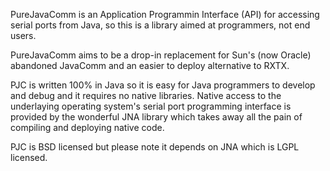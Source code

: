 PureJavaComm is an Application Programmin Interface (API) for accessing serial ports from Java, so this is a library aimed at programmers, not end users.

PureJavaComm aims to be a drop-in replacement for Sun's (now Oracle) abandoned JavaComm and an easier to deploy alternative to RXTX.

PJC is written 100% in Java so it is easy for Java programmers to develop and debug and it requires no native libraries. Native access to the underlaying operating system's serial port programming interface is provided by the wonderful JNA library which takes away all the pain of compiling and deploying native code.

PJC is BSD licensed but please note it depends on JNA which is LGPL licensed.

 